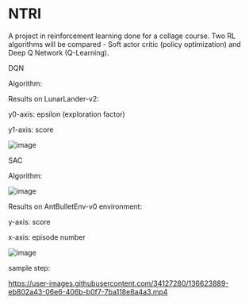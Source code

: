 # NTRI
A project in reinforcement learning done for a collage course. Two RL algorithms will be compared - Soft actor critic (policy optimization) and Deep Q Network (Q-Learning).

DQN

Algorithm:


Results on LunarLander-v2:

y0-axis: epsilon (exploration factor)

y1-axis: score

![image](https://user-images.githubusercontent.com/34127280/136624562-7af54479-84cf-40d8-9a43-cd3043c5b126.png)



SAC

Algorithm:

![image](https://lilianweng.github.io/lil-log/assets/images/SAC_algo.png)


Results on AntBulletEnv-v0 environment:

y-axis: score

x-axis: episode number

![image](https://live.staticflickr.com/65535/51567022435_876b7afc83_z.jpg)

sample step:

https://user-images.githubusercontent.com/34127280/136623889-eb802a43-06e6-406b-b0f7-7ba118e8a4a3.mp4

